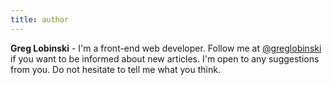 ```yaml
---
title: author
---
```


**Greg Lobinski** - I'm a front-end web developer. Follow me at [@greglobinski](https://twitter.com/greglobinski) if you want to be informed about new articles. I'm open to any suggestions from you. Do not hesitate to tell me what you think.
